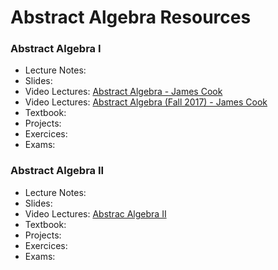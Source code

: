 # Abstract Algebra Resources

### Abstract Algebra I

- Lecture Notes:
- Slides:
- Video Lectures: [Abstract Algebra - James Cook](https://www.youtube.com/playlist?list=PLBY4G2o7DhF2pIRNFMW4jIpd_Ek1N3Tt9)
- Video Lectures: [Abstract Algebra (Fall 2017) - James Cook](https://www.youtube.com/playlist?list=PLBY4G2o7DhF2pIRNFMW4jIpd_Ek1N3Tt9)
- Textbook:
- Projects:
- Exercices:
- Exams:

### Abstract Algebra II

- Lecture Notes:
- Slides:
- Video Lectures: [Abstrac Algebra II](https://www.youtube.com/playlist?list=PLBY4G2o7DhF3yvl74tXVgdwukieahxRhG)
- Textbook:
- Projects:
- Exercices:
- Exams:

